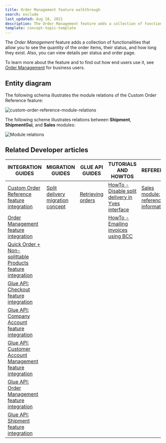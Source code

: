 ```yaml
---
title: Order Management feature walkthrough
search: exclude
last_updated: Aug 18, 2021
description: The Order Management feature adds a collection of functionalities that allow you to see the quantity of the order items, their status, and how long they exist.
template: concept-topic-template
---
```


The _Order Management_ feature adds a collection of functionalities that allow you to see the quantity of the order items, their status, and how long they exist. Also, you can view details per status and order page.


To learn more about the feature and to find out how end users use it, see [Order Management](/docs/scos/user/features/{{page.version}}/order-management-feature-overview/order-management-feature-overview.html) for business users.


## Entity diagram

The following schema illustrates the module relations of the Custom Order Reference feature:

<div class="width-100">

![custom-order-reference-module-relations](https://confluence-connect.gliffy.net/embed/image/48319fea-1661-457f-9b4f-b8029dea8e70.png?utm_medium=live&utm_source=custom)

</div>

The following scheme illustrates relations between **Shipment**, **ShipmentGui**, and **Sales** modules:

<div class="width-100">

![Module relations](https://spryker.s3.eu-central-1.amazonaws.com/docs/Features/Order+Management/Split+Delivery/split-delivery-module-relations.png)

</div>

## Related Developer articles

| INTEGRATION GUIDES | MIGRATION GUIDES | GLUE API GUIDES | TUTORIALS AND HOWTOS | REFERENCES |
|---|---|---|---|---|
| [Custom Order Reference feature integration](/docs/scos/dev/feature-integration-guides/{{page.version}}/custom-order-reference-feature-integration.html) | [Split delivery migration concept](https://docs.spryker.com/docs/scos/dev/migration-concepts/split-delivery-migration-concept.html) | [Retrieving orders](/docs/scos/dev/glue-api-guides/{{page.version}}/retrieving-orders.html) | [HowTo - Disable split delivery in Yves interface](https://docs.spryker.com/docs/scos/dev/tutorials-and-howtos/howtos/feature-howtos/howto-disable-split-delivery-in-yves-interface.html) | [Sales module: reference information](/docs/scos/dev/feature-walkthroughs/{{page.version}}/order-management-feature-walkthrough/sales-module-reference-information.html) |
| [Order Management feature integration](/docs/scos/dev/feature-integration-guides/{{page.version}}/order-management-feature-integration.html) |  |  | [HowTo - Emailing invoices using BCC](https://docs.spryker.com/docs/scos/dev/tutorials-and-howtos/howtos/feature-howtos/howto-emailing-invoices-using-bcc.html) | |
| [Quick Order + Non-splittable Products feature integration](/docs/scos/dev/feature-integration-guides/{{page.version}}/quick-add-to-cart-non-splittable-products-feature-integration.html) |  |  |  |  |
| [Glue API: Checkout feature integration](/docs/scos/dev/feature-integration-guides/{{page.version}}/glue-api/glue-api-checkout-feature-integration.html) |  |  |  |  |
|[ Glue API: Company Account feature integration](/docs/scos/dev/feature-integration-guides/{{page.version}}/glue-api/glue-api-company-account-feature-integration.html) |  |  |  |  |
| [Glue API: Customer Account Management feature integration](/docs/scos/dev/feature-integration-guides/{{page.version}}/glue-api/glue-api-customer-account-management-feature-integration.html) |  |  |  |  |
| [Glue API: Order Management feature integration](/docs/scos/dev/feature-integration-guides/{{page.version}}/glue-api/glue-api-order-management-feature-integration.html) |  |  |  |  |
| [Glue API: Shipment feature integration](/docs/scos/dev/feature-integration-guides/{{page.version}}/glue-api/glue-api-shipment-feature-integration.html) |  |  |  |  |
